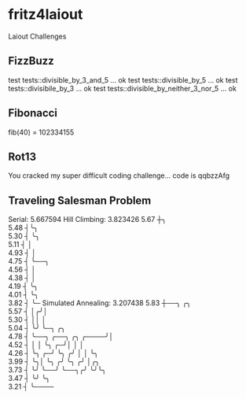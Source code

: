 # fritz4laiout
Laiout Challenges

## FizzBuzz
test tests::divisible_by_3_and_5 ... ok
test tests::divisible_by_5 ... ok
test tests::divisibile_by_3 ... ok
test tests::divisible_by_neither_3_nor_5 ... ok

## Fibonacci
fib(40) = 102334155

## Rot13
You cracked my super difficult coding challenge... code is qqbzzAfg

## Traveling Salesman Problem
   Serial: 5.667594
Hill Climbing: 3.823426
      5.67   ┼╮         
      5.48   ┤╰╮        
      5.30   ┤ ╰╮       
      5.11   ┤  │       
      4.93   ┤  │       
      4.75   ┤  ╰──╮    
      4.56   ┤     │    
      4.38   ┤     │    
      4.19   ┤     ╰╮   
      4.01   ┤      ╰╮  
      3.82   ┤       ╰─
Simulated Annealing: 3.207438
      5.83   ┼──╮ ╭╮                                               
      5.57   ┤  │╭╯│                                               
      5.30   ┤  ││ │                                               
      5.04   ┤  ╰╯ ╰─╮                                 ╭╮          
      4.78   ┤       ╰──╮    ╭──╮         ╭╮      ╭────╯│          
      4.52   ┤          │    │  ╰╮      ╭─╯│      │     │          
      4.26   ┤          ╰╮ ╭─╯   ╰╮    ╭╯  │      │     ╰╮         
      3.99   ┤           ╰╮│      ╰╮  ╭╯   ╰╮    ╭╯      │╭╮       
      3.73   ┤            ╰╯       ╰──╯     ╰──╮╭╯       ╰╯╰╮      
      3.47   ┤                                 ╰╯           ╰╮     
      3.21   ┤                                               ╰────
